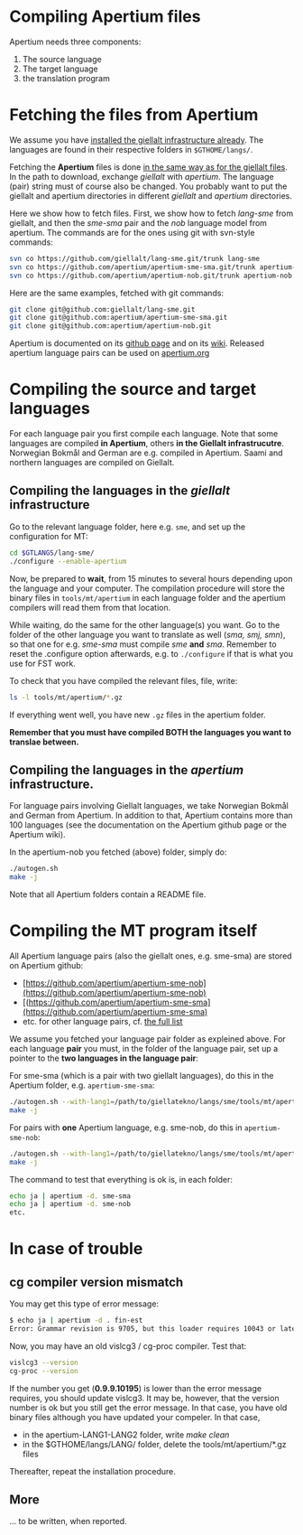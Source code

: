 
Compiling Apertium files
========================

Apertium needs three components:


1. The source language
1. The target language
1. the translation program


# Fetching the files from Apertium

We assume you have [installed the giellalt infrastructure already](https://giellalt.uit.no/infra/GettingStarted.html). The languages are found in their respective folders in `$GTHOME/langs/`.

Fetching the **Apertium** files is done [in the same way as for the giellalt files](https://giellalt.github.io/infra/SetUpTheFiles.html). In the path to download, exchange *giellalt* with *apertium*. The language (pair) string must of course also be changed. You probably want to put the giellalt and apertium directories in different *giellalt* and *apertium* directories. 

Here we show how to fetch files. First, we show how to fetch *lang-sme* from giellalt, and then the *sme-sma* pair and the *nob* language model from apertium. The commands are for the ones using git with svn-style commands:


```sh
svn co https://github.com/giellalt/lang-sme.git/trunk lang-sme
svn co https://github.com/apertium/apertium-sme-sma.git/trunk apertium-sme-sma
svn co https://github.com/apertium/apertium-nob.git/trunk apertium-nob

```

Here are the same examples, fetched with git commands:

```sh
git clone git@github.com:giellalt/lang-sme.git
git clone git@github.com:apertium/apertium-sme-sma.git
git clone git@github.com:apertium/apertium-nob.git

```

Apertium is documented on its [github page](https://github.com/apertium) and on its [wiki](https://wiki.apertium.org/wiki/Main_Page). Released apertium language pairs can be used on [apertium.org](https://apertium.org/index.eng.html#?dir=nob-nno&q=)

# Compiling the source and target languages


For each language pair you first compile each language. Note that some languages are compiled **in Apertium**, others **in the Giellalt infrastrucutre**. Norwegian Bokmål and German are e.g. compiled in Apertium. Saami and northern languages are compiled on Giellalt.


## Compiling the languages in the *giellalt* infrastructure

Go to the relevant language folder, here e.g. `sme`, and set up the configuration for MT:

```sh
cd $GTLANGS/lang-sme/
./configure --enable-apertium 
```

Now, be prepared to **wait**, from 15 minutes to several hours depending upon 
the language and your computer.  The compilation procedure will store the binary 
files in `tools/mt/apertium` in 
each language folder and the apertium compilers will read them from that location.

While waiting, do the same for the other language(s) you want. Go to the
folder of the other language you want to translate as well (*sma, smj, smn*), 
so that one for e.g. *sme-sma* must compile *sme* **and** *sma*.
Remember to reset the .configure option afterwards, e.g. to 
`./configure` if that is what you use for FST work.

To check that you have compiled the relevant files, file, write:


```sh
ls -l tools/mt/apertium/*.gz
```

If everything went well, you have new `.gz` files in the apertium folder. 

**Remember that you must have compiled BOTH the languages you want to translae between.**

## Compiling the languages in the *apertium* infrastructure.

For language pairs involving Giellalt languages, we take Norwegian Bokmål and German from Apertium. In addition to that, Apertium contains more than 100 languages (see the documentation on the Apertium github page or the Apertium wiki).

In the apertium-nob you fetched (above) folder, simply do:

```sh
./autogen.sh
make -j
```

Note that all Apertium folders contain a README file.

# Compiling the MT program itself

All Apertium language pairs (also the giellalt ones, e.g. sme-sma) are 
stored on Apertium github:

- [https://github.com/apertium/apertium-sme-nob](https://github.com/apertium/apertium-sme-nob)
- [(https://github.com/apertium/apertium-sme-sma](https://github.com/apertium/apertium-sme-sma)
- etc. for other language pairs, cf. [the full list](https://github.com/apertium)

We assume you fetched your language pair folder as expleined above. For each language **pair** you must, in the folder of the language pair, set up a pointer to the **two languages in the language pair**:

For sme-sma (which is a pair with two giellalt languages), do this in the Apertium folder, e.g. `apertium-sme-sma`:

```sh
./autogen.sh --with-lang1=/path/to/giellatekno/langs/sme/tools/mt/apertium --with-lang2=/path/to/giellatekno/langs/sma/tools/mt/apertium
make -j
```

For pairs with **one** Apertium language, e.g. sme-nob, do this in `apertium-sme-nob`:

```sh
./autogen.sh --with-lang1=/path/to/giellatekno/langs/sme/tools/mt/apertium --with-lang2=/path/to/apertium-nob
make -j
```

The command to test that everything is ok is, in each folder:

```sh
echo ja | apertium -d. sme-sma
echo ja | apertium -d. sme-nob
etc.
```

# In case of trouble

## cg compiler version mismatch

You may get this type of error message:

```sh
$ echo ja | apertium -d . fin-est
Error: Grammar revision is 9705, but this loader requires 10043 or later!
```

Now, you may have an old vislcg3 / cg-proc compiler. Test that:

```sh
vislcg3 --version
cg-proc --version
```

If the number you get (**0.9.9.10195**) is lower than the error message
requires, you should update vislcg3. It may be, however, that the version number
is ok but you still get the error message. In that case, you have old 
binary files although you have updated your compeler. In that case,

- in the apertium-LANG1-LANG2 folder, write *make clean* 
- in the $GTHOME/langs/LANG/ folder, delete the tools/mt/apertium/*.gz files


Thereafter, repeat the installation procedure.

## More

... to be written, when reported.
